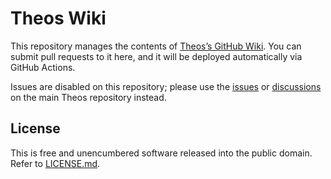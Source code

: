 # Theos Wiki
This repository manages the contents of [Theos’s GitHub Wiki](https://github.com/theos/theos/wiki). You can submit pull requests to it here, and it will be deployed automatically via GitHub Actions.

Issues are disabled on this repository; please use the [issues](https://github.com/theos/theos/issues) or [discussions](https://github.com/theos/theos/discussions) on the main Theos repository instead.

## License
This is free and unencumbered software released into the public domain. Refer to [LICENSE.md](LICENSE.md).
